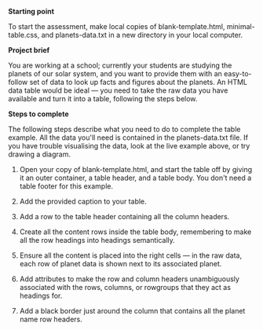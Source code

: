 <strong>Starting point</strong>

To start the assessment, make local copies of blank-template.html, minimal-table.css, and planets-data.txt in a new directory in your local computer.

<strong>Project brief</strong>

You are working at a school; currently your students are studying the planets of our solar system, and you want to provide them with an easy-to-follow set of data to look up facts and figures about the planets. An HTML data table would be ideal — you need to take the raw data you have available and turn it into a table, following the steps below.

<strong>Steps to complete</strong>

The following steps describe what you need to do to complete the table example. All the data you'll need is contained in the planets-data.txt file. If you have trouble visualising the data, look at the live example above, or try drawing a diagram.

1. Open your copy of blank-template.html, and start the table off by giving it an outer container, a table header, and a table body. You don't need a table footer for this example.

2. Add the provided caption to your table.

3. Add a row to the table header containing all the column headers.

4. Create all the content rows inside the table body, remembering to make all the row headings into headings semantically.

5. Ensure all the content is placed into the right cells — in the raw data, each row of planet data is shown next to its associated planet.

6. Add attributes to make the row and column headers unambiguously associated with the rows, columns, or rowgroups that they act as headings for.

7. Add a black border just around the column that contains all the planet name row headers.
